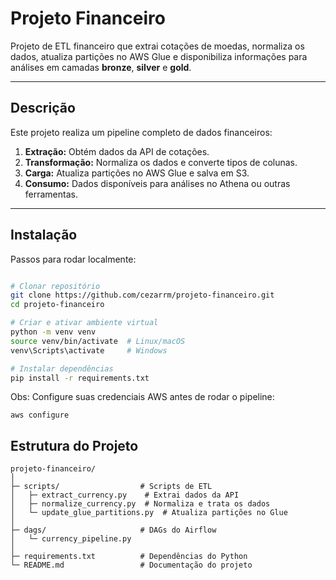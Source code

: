 # Projeto Financeiro

Projeto de ETL financeiro que extrai cotações de moedas, normaliza os dados, atualiza partições no AWS Glue e disponibiliza informações para análises em camadas **bronze**, **silver** e **gold**.

---

## Descrição
Este projeto realiza um pipeline completo de dados financeiros:

1. **Extração:** Obtém dados da API de cotações.
2. **Transformação:** Normaliza os dados e converte tipos de colunas.
3. **Carga:** Atualiza partições no AWS Glue e salva em S3.
4. **Consumo:** Dados disponíveis para análises no Athena ou outras ferramentas.

---

## Instalação
Passos para rodar localmente:

```bash

# Clonar repositório
git clone https://github.com/cezarrm/projeto-financeiro.git
cd projeto-financeiro

# Criar e ativar ambiente virtual
python -m venv venv
source venv/bin/activate  # Linux/macOS
venv\Scripts\activate     # Windows

# Instalar dependências
pip install -r requirements.txt
```


Obs: Configure suas credenciais AWS antes de rodar o pipeline:
```
aws configure
```
## Estrutura do Projeto
```text
projeto-financeiro/
│
├─ scripts/                  # Scripts de ETL
│   ├─ extract_currency.py    # Extrai dados da API
│   ├─ normalize_currency.py  # Normaliza e trata os dados
│   └─ update_glue_partitions.py  # Atualiza partições no Glue
│
├─ dags/                     # DAGs do Airflow
│   └─ currency_pipeline.py
│
├─ requirements.txt          # Dependências do Python
└─ README.md                 # Documentação do projeto
```
